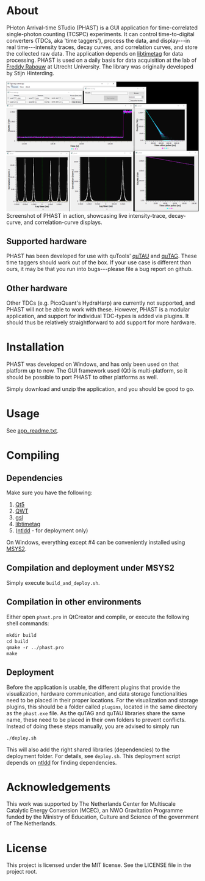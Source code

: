 # About
PHoton Arrival-time STudio (PHAST) is a GUI application for time-correlated single-photon counting (TCSPC) experiments. It can control time-to-digital converters (TDCs, aka 'time taggers'), process the data, and display---in real time---intensity traces, decay curves, and correlation curves, and store the collected raw data. The application depends on [libtimetag](https://github.com/rabouwlab/libtimetag) for data processing. PHAST is used on a daily basis for data acquisition at the lab of [Freddy Rabouw](https://www.uu.nl/medewerkers/FTRabouw) at Utrecht University. The library was originally developed by Stijn Hinterding.

![Screenshot of PHAST in action](images/example_image.png)
Screenshot of PHAST in action, showcasing live intensity-trace, decay-curve, and correlation-curve displays.

## Supported hardware
PHAST has been developed for use with quTools' [quTAU](https://www.qutools.com/quTAU/) and [quTAG](https://www.qutools.com/quTAG/). These time taggers should work out of the box. If your use case is different than ours, it may be that you run into bugs---please file a bug report on github.

## Other hardware
Other TDCs (e.g. PicoQuant's HydraHarp) are currently not supported, and PHAST will not be able to work with these. However, PHAST is a modular application, and support for individual TDC-types is added via plugins. It should thus be relatively straightforward to add support for more hardware.

# Installation
PHAST was developed on Windows, and has only been used on that platform up to now. The GUI framework used (Qt) is multi-platform, so it should be possible to port PHAST to other platforms as well.

Simply download and unzip the application, and you should be good to go.

# Usage
See [app_readme.txt](app_readme.txt).

# Compiling
## Dependencies
Make sure you have the following:
1) [Qt5](https://www.qt.io/)
2) [QWT](https://qwt.sourceforge.io/)
3) [gsl](https://www.gnu.org/software/gsl/)
4) [libtimetag](https://github.com/stijnhinterding/libtimetag)
5) ([ntldd](https://github.com/LRN/ntldd) - for deployment only)

On Windows, everything except #4 can be conveniently installed using [MSYS2](www.msys2.org).

## Compilation and deployment under MSYS2
Simply execute ``build_and_deploy.sh``.

## Compilation in other environments
Either open ``phast.pro`` in QtCreator and compile, or execute the following shell commands:

	mkdir build
	cd build
	qmake -r ../phast.pro
	make

## Deployment
Before the application is usable, the different plugins that provide the visualization, hardware communication, and data storage functionalities need to be placed in their proper locations. For the visualization and storage plugins, this should be a folder called ``plugins``, located in the same directory as the ``phast.exe`` file. As the quTAG and quTAU libraries share the same name, these need to be placed in their own folders to prevent conflicts. Instead of doing these steps manually, you are advised to simply run
	
	./deploy.sh
	
This will also add the right shared libraries (dependencies) to the deployment folder. For details, see ``deploy.sh``. This deployment script depends on [ntldd](https://github.com/LRN/ntldd) for finding dependencies.

# Acknowledgements
This work was supported by The Netherlands Center for Multiscale Catalytic Energy Conversion (MCEC), an NWO Gravitation Programme funded by the Ministry of Education, Culture and Science of the government of The Netherlands.

# License
This project is licensed under the MIT license. See the LICENSE file in the project root.

